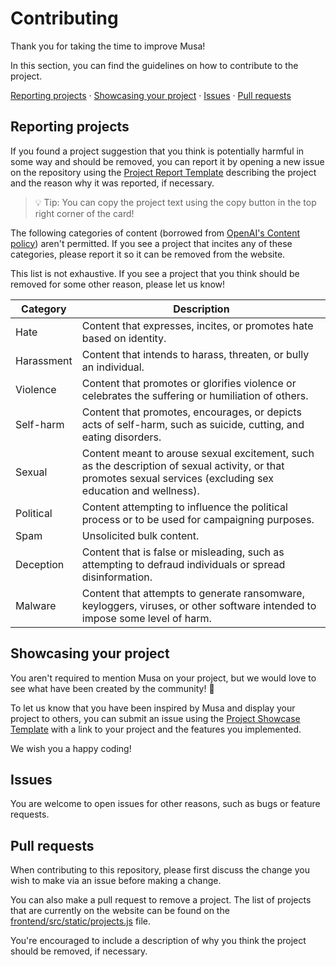 # Contributing

Thank you for taking the time to improve Musa!

In this section, you can find the guidelines on how to contribute to the project.

[Reporting projects](#reporting-projects) · [Showcasing your project](#showcasing-your-project) · [Issues](#issues) · [Pull requests](#pull-requests)

## Reporting projects

If you found a project suggestion that you think is potentially harmful in some way and should be removed, you can report it by opening a new issue on the repository using the [Project Report Template](https://github.com/diksown/musa/issues/new?assignees=&labels=project+report&template=project-report-template.md&title=Reporting+project) describing the project and the reason why it was reported, if necessary.

> 💡 Tip: You can copy the project text using the copy button in the top right corner of the card!

The following categories of content (borrowed from [OpenAI's Content policy](https://beta.openai.com/docs/usage-guidelines/content-policy)) aren't permitted. If you see a project that incites any of these categories, please report it so it can be removed from the website.

This list is not exhaustive. If you see a project that you think should be removed for some other reason, please let us know!

| Category   | Description                                                                                                                                                     |
| ---------- | --------------------------------------------------------------------------------------------------------------------------------------------------------------- |
| Hate       | Content that expresses, incites, or promotes hate based on identity.                                                                                            |
| Harassment | Content that intends to harass, threaten, or bully an individual.                                                                                               |
| Violence   | Content that promotes or glorifies violence or celebrates the suffering or humiliation of others.                                                               |
| Self-harm  | Content that promotes, encourages, or depicts acts of self-harm, such as suicide, cutting, and eating disorders.                                                |
| Sexual     | Content meant to arouse sexual excitement, such as the description of sexual activity, or that promotes sexual services (excluding sex education and wellness). |
| Political  | Content attempting to influence the political process or to be used for campaigning purposes.                                                                   |
| Spam       | Unsolicited bulk content.                                                                                                                                       |
| Deception  | Content that is false or misleading, such as attempting to defraud individuals or spread disinformation.                                                        |
| Malware    | Content that attempts to generate ransomware, keyloggers, viruses, or other software intended to impose some level of harm.                                     |

## Showcasing your project

You aren't required to mention Musa on your project, but we would love to see what have been created by the community! 👯

To let us know that you have been inspired by Musa and display your project to others, you can submit an issue using the [Project Showcase Template](https://github.com/diksown/musa/issues/new?assignees=&labels=showcase&template=project-showcasing-template.md&title=Showcasing+project) with a link to your project and the features you implemented.

We wish you a happy coding!

## Issues

You are welcome to open issues for other reasons, such as bugs or feature requests.

## Pull requests

When contributing to this repository, please first discuss the change you wish to make via an issue before making a change.

You can also make a pull request to remove a project. The list of projects that are currently on the website can be found on the [frontend/src/static/projects.js](https://github.com/diksown/musa/blob/main/frontend/src/static/projects.js) file.

You're encouraged to include a description of why you think the project should be removed, if necessary.
